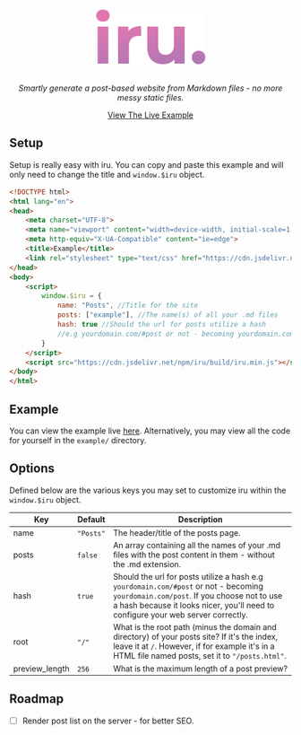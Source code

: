 <div align="center">
<a href="https://github.com/eddiejibson/iru"><img alt="iru" src="https://github.com/eddiejibson/iru/raw/master/icon.png"></a>
<br>
<br>
<p><i>Smartly generate a post-based website from Markdown files - no more messy static files. </i></p>
<a href="https://eddiejibson.github.io/iru/example">View The Live Example</a>
</div>

## Setup

Setup is really easy with iru. You can copy and paste this example and will only need to change the title and `window.$iru` object.

```html
<!DOCTYPE html>
<html lang="en">
<head>
    <meta charset="UTF-8">
    <meta name="viewport" content="width=device-width, initial-scale=1.0">
    <meta http-equiv="X-UA-Compatible" content="ie=edge">
    <title>Example</title>
    <link rel="stylesheet" type="text/css" href="https://cdn.jsdelivr.net/npm/iru/css/dark.css">
</head>
<body>
    <script>
        window.$iru = {
            name: "Posts", //Title for the site
            posts: ["example"], //The name(s) of all your .md files
            hash: true //Should the url for posts utilize a hash 
            //e.g yourdomain.com/#post or not - becoming yourdomain.com/post.
        }
    </script>
    <script src="https://cdn.jsdelivr.net/npm/iru/build/iru.min.js"></script>
</body>
</html>

```

## Example
You can view the example live [here](https://eddiejibson.github.io/iru/example). Alternatively, you may view all the code for yourself in the `example/` directory.

## Options

Defined below are the various keys you may set to customize iru within the `window.$iru` object.

| Key           | Default     | Description  |
| ------------- |-------------| ------------ |
| name          | `"Posts"`   | The header/title of the posts page. |
| posts         | `false`     |   An array containing all the names of your .md files with the post content in them - without the .md extension. |
| hash          | `true`      | Should the url for posts utilize a hash e.g `yourdomain.com/#post` or not - becoming `yourdomain.com/post`. If you choose not to use a hash because it looks nicer, you'll need to configure your web server correctly. |
| root          | `"/"`       | What is the root path (minus the domain and directory) of your posts site? If it's the index, leave it at `/`. However, if for example it's in a HTML file named posts, set it to `"/posts.html"`. |
| preview_length | `256`      | What is the maximum length of a post preview? |

## Roadmap
- [ ] Render post list on the server - for better SEO.
